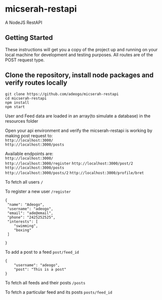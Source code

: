 # micserah-restapi
A NodeJS RestAPI

## Getting Started

These instructions will get you a copy of the project up and running on your local machine for development and testing purposes. All routes are of the POST request type.


## Clone the repository, install node packages  and verify routes locally

``` 
git clone https://github.com/adeogo/micserah-restapi
cd micserah-restapi
npm install
npm start
```

User and Feed data are loaded in an array(to simulate a database) in the resources folder


Open your api environment and verify the micserah-restapi is working by making post request to:     
`http://localhost:3000/`   
`http://localhost:3000/posts`   


Available endpoints are:  
`http://localhost:3000/`   
`http://localhost:3000/register`
`http://localhost:3000/post/2`
`http://localhost:3000/posts`  
`http://localhost:3000/posts/2`
`http://localhost:3000/profile/bret`


To fetch all users
`/`

To register a new user
`/register`

``` 
{
 "name": "Adeogo",
 "username": "adeogo",
 "email": "ade@email",
 "phone": "2425252525",
 "interests": [
  	"swimming",
    "boxing"
 ]
  
}
```

To add a post to a feed
`post/feed_id`

```
{
    "username": "adeogo",
    "post": "This is a post"
}
```

To fetch all feeds and their posts
`/posts`

To fetch a particular feed and its posts
`posts/feed_id`

